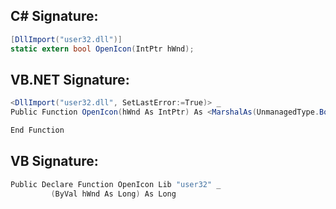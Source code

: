 
## C# Signature:
```cs
[DllImport("user32.dll")]
static extern bool OpenIcon(IntPtr hWnd);
```

## VB.NET Signature:
```cs
<DllImport("user32.dll", SetLastError:=True)> _
Public Function OpenIcon(hWnd As IntPtr) As <MarshalAs(UnmanagedType.Bool)> Boolean

End Function
```

## VB Signature:
```cs
Public Declare Function OpenIcon Lib "user32" _
         (ByVal hWnd As Long) As Long
```

